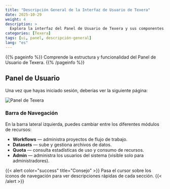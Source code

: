 ```yaml
---
title: "Descripción General de la Interfaz de Usuario de Texera"
date: 2025-10-29
weight: 4
description: >
  Explora la interfaz del Panel de Usuario de Texera y sus componentes.
categories: [Texera]
tags: [ui, panel, descripción-general]
lang: "es"
---
```


{{% pageinfo %}}
Comprende la estructura y funcionalidad del Panel de Usuario de Texera.
{{% /pageinfo %}}

## Panel de Usuario

Una vez que hayas iniciado sesión, deberías ver la siguiente página:

![Panel de Texera](https://github.com/user-attachments/assets/baa3d599-99c6-401f-a772-4300cbc7c9a9)

### Barra de Navegación

En la barra lateral izquierda, puedes cambiar entre los diferentes módulos de recursos:

- **Workflows** — administra proyectos de flujo de trabajo.
- **Datasets** — sube y gestiona archivos de datos.
- **Quota** — consulta estadísticas de uso y consumo de recursos.
- **Admin** — administra los usuarios del sistema (visible solo para administradores).

{{< alert color="success" title="Consejo" >}}
Pasa el cursor sobre los íconos de navegación para ver descripciones rápidas de cada sección.
{{< /alert >}}
